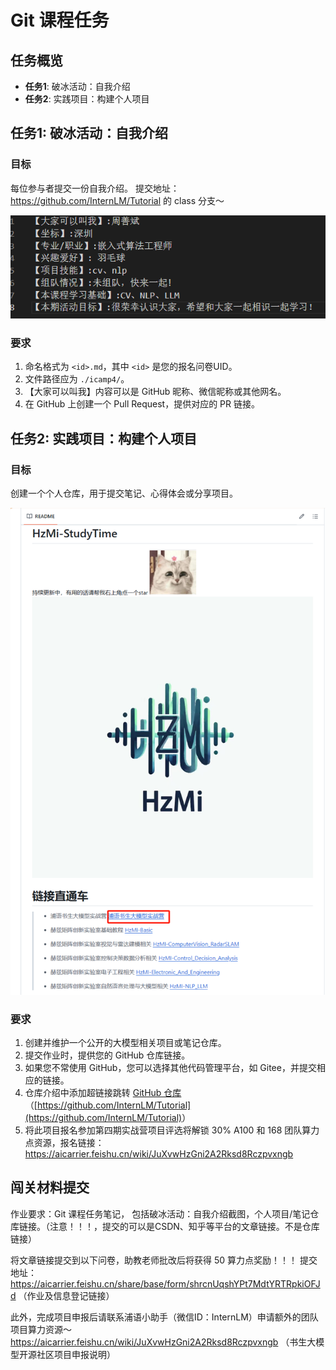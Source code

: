 # Git 课程任务

## 任务概览

- **任务1**: 破冰活动：自我介绍
- **任务2**: 实践项目：构建个人项目



## 任务1: 破冰活动：自我介绍

### 目标

每位参与者提交一份自我介绍。
提交地址：https://github.com/InternLM/Tutorial 的 class 分支～

![alt text](https://github.com/random-zhou/ailabImage/blob/main/taskim1.png)

### 要求

1. 命名格式为 `<id>.md`，其中 `<id>` 是您的报名问卷UID。
2. 文件路径应为 `./icamp4/`。
3. 【大家可以叫我】内容可以是 GitHub 昵称、微信昵称或其他网名。
4. 在 GitHub 上创建一个 Pull Request，提供对应的 PR 链接。


## 任务2: 实践项目：构建个人项目

### 目标

创建一个个人仓库，用于提交笔记、心得体会或分享项目。

![taskim2.png](https://github.com/random-zhou/ailabImage/blob/main/taskim2.png)

### 要求

1. 创建并维护一个公开的大模型相关项目或笔记仓库。
2. 提交作业时，提供您的 GitHub 仓库链接。
3. 如果您不常使用 GitHub，您可以选择其他代码管理平台，如 Gitee，并提交相应的链接。
4. 仓库介绍中添加超链接跳转 [GitHub 仓库](https://github.com/InternLM/Tutorial)（<u>[https://github.com/InternLM/Tutorial](https://github.com/InternLM/Tutorial)</u>）
5. 将此项目报名参加第四期实战营项目评选将解锁 30% A100 和 168 团队算力点资源，报名链接：https://aicarrier.feishu.cn/wiki/JuXvwHzGni2A2Rksd8Rczpvxngb



## 闯关材料提交
作业要求：Git 课程任务笔记， 包括破冰活动：自我介绍截图，个人项目/笔记仓库链接。（注意！！！，提交的可以是CSDN、知乎等平台的文章链接。不是仓库链接）

将文章链接提交到以下问卷，助教老师批改后将获得 50 算力点奖励！！！
提交地址：https://aicarrier.feishu.cn/share/base/form/shrcnUqshYPt7MdtYRTRpkiOFJd （作业及信息登记链接）

此外，完成项目申报后请联系浦语小助手（微信ID：InternLM）申请额外的团队项目算力资源～
https://aicarrier.feishu.cn/wiki/JuXvwHzGni2A2Rksd8Rczpvxngb （书生大模型开源社区项目申报说明）


